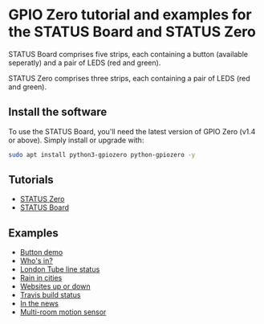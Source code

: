 # GPIO Zero tutorial and examples for the STATUS Board and STATUS Zero

STATUS Board comprises five strips, each containing a button (available seperatly) and a pair of LEDS
(red and green).

STATUS Zero comprises three strips, each containing a pair of LEDS (red and
green).

## Install the software

To use the STATUS Board, you'll need the latest version of GPIO Zero (v1.4 or
above). Simply install or upgrade with:

```bash
sudo apt install python3-gpiozero python-gpiozero -y
```

## Tutorials

- [STATUS Zero](tutorials/status-zero/README.md)
- [STATUS Board](tutorials/status-board/README.md)

## Examples

- [Button demo](examples/button-demo/README.md)
- [Who's in?](examples/whos-in/README.md)
- [London Tube line status](examples/tube/README.md)
- [Rain in cities](examples/rain/README.md)
- [Websites up or down](examples/website-monitor/README.md)
- [Travis build status](examples/travis-build/README.md)
- [In the news](examples/news/README.md)
- [Multi-room motion sensor](examples/multi-room-motion/README.md)
